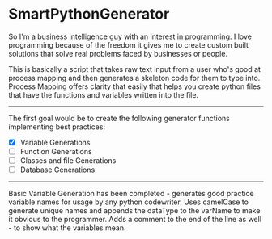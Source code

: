 # SmartPythonGenerator

So I'm a business intelligence guy with an interest in programming. I love programming because of the freedom it gives me to create custom built solutions that solve real problems faced by businesses or people.

This is basically a script that takes raw text input from a user who's good at process mapping and then generates a skeleton code for them to type into. Process Mapping offers clarity that easily that helps you create python files that have the functions and variables written into
the file.

---

The first goal would be to create the following 
generator functions implementing best practices:
-[x] Variable Generations
-[ ] Function Generations
-[ ] Classes and file Generations
-[ ] Database Generations

---

Basic Variable Generation has been completed - generates good practice variable names
for usage by any python codewriter. Uses camelCase to generate unique names and appends the dataType to the varName to make it obvious to the programmer. Adds a comment to the end of the line as well - to show what the variables mean.

